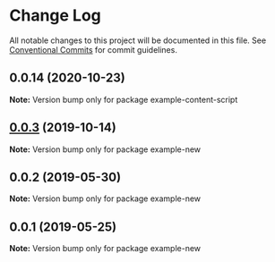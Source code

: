 # Change Log

All notable changes to this project will be documented in this file.
See [Conventional Commits](https://conventionalcommits.org) for commit guidelines.

## 0.0.14 (2020-10-23)

**Note:** Version bump only for package example-content-script





## [0.0.3](https://github.com/error-reporter/bexer/compare/example-new@0.0.2...example-new@0.0.3) (2019-10-14)

**Note:** Version bump only for package example-new





## 0.0.2 (2019-05-30)

**Note:** Version bump only for package example-new





## 0.0.1 (2019-05-25)

**Note:** Version bump only for package example-new
